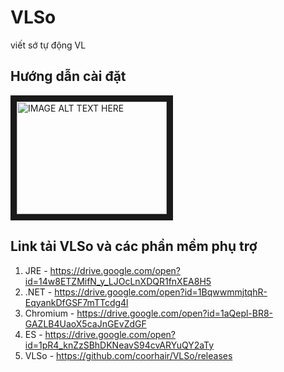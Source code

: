 # VLSo
viết sớ tự động VL

## Hướng dẫn cài đặt

<a href="http://www.youtube.com/watch?feature=player_embedded&v=m_-e8Duj3Bc
" target="_blank"><img src="http://img.youtube.com/vi/m_-e8Duj3Bc/0.jpg" 
alt="IMAGE ALT TEXT HERE" width="240" height="180" border="10" /></a>

## Link tải VLSo và các phần mềm phụ trợ
1. JRE - https://drive.google.com/open?id=14w8ETZMifN_y_LJOcLnXDQR1fnXEA8H5
2. .NET - https://drive.google.com/open?id=1BqwwmmjtqhR-EqyankDfGSF7mTTcdg4l
3. Chromium - https://drive.google.com/open?id=1aQepl-BR8-GAZLB4UaoX5caJnGEvZdGF
4. ES - https://drive.google.com/open?id=1pR4_knZzSBhDKNeavS94cvARYuQY2aTy
5. VLSo - https://github.com/coorhair/VLSo/releases
